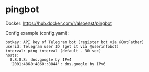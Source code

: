 # pingbot

Docker: https://hub.docker.com/r/alsoeast/pingbot


Config example (config.yaml):

    botkey: API key of Telegram bot (register bot via @BotFather)
    userid: Telegram user ID (get it via @userinfobot)
    interval: ping interval (default - 30 sec)
    hosts:
      8.8.8.8: dns.google by IPv4
      '2001:4860:4860::8844': dns.google by IPv6
